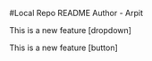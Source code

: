 #Local Repo README
Author - Arpit
<p> This is a new feature [dropdown]</p>
<p> This is a new feature [button] </p>
